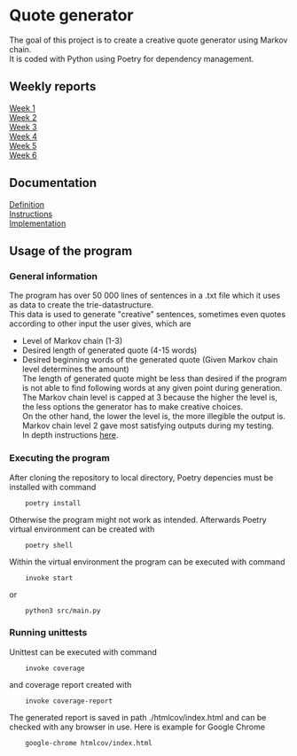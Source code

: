 # Quote generator
The goal of this project is to create a creative quote generator using Markov chain. \
It is coded with Python using Poetry for dependency management.

## Weekly reports
[Week 1](https://github.com/Jikke/Quote_generator/blob/main/documentation/week1.md) \
[Week 2](https://github.com/Jikke/Quote_generator/blob/main/documentation/week2.md) \
[Week 3](https://github.com/Jikke/Quote_generator/blob/main/documentation/week3.md) \
[Week 4](https://github.com/Jikke/Quote_generator/blob/main/documentation/week4.md) \
[Week 5](https://github.com/Jikke/Quote_generator/tree/main/documentation/week5.md) \
[Week 6](https://github.com/Jikke/Quote_generator/tree/main/documentation/week6.md)

## Documentation

[Definition](https://github.com/Jikke/Quote_generator/edit/main/documentation/definition.md) \
[Instructions](https://github.com/Jikke/Quote_generator/blob/main/documentation/instructions.md) \
[Implementation](https://github.com/Jikke/Quote_generator/blob/main/documentation/implementation.md)

## Usage of the program

### General information

The program has over 50 000 lines of sentences in a .txt file which it uses as data to create the trie-datastructure. \
This data is used to generate "creative" sentences, sometimes even quotes according to other input the user gives, which are
* Level of Markov chain (1-3)
* Desired length of generated quote (4-15 words) 
* Desired beginning words of the generated quote (Given Markov chain level determines the amount) \
The length of generated quote might be less than desired if the program is not able to find following words at any given point during generation. \
The Markov chain level is capped at 3 because the higher the level is, the less options the generator has to make creative choices. \
On the other hand, the lower the level is, the more illegible the output is. \
Markov chain level 2 gave most satisfying outputs during my testing. \
In depth instructions [here](https://github.com/Jikke/Quote_generator/blob/main/documentation/instructions.md).


### Executing the program

After cloning the repository to local directory, Poetry depencies must be installed with command
```
    poetry install
```
Otherwise the program might not work as intended. Afterwards Poetry virtual environment can be created with
```
    poetry shell
```
Within the virtual environment the program can be executed with command
```
    invoke start
```
or
```
    python3 src/main.py
```
### Running unittests

Unittest can be executed with command
```
	invoke coverage
```	
and coverage report created with
```
	invoke coverage-report
```	
The generated report is saved in path ./htmlcov/index.html and can be checked with any browser in use. Here is example for Google Chrome
```
	google-chrome htmlcov/index.html
```	
